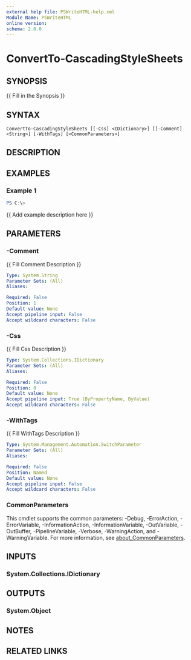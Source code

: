 ```yaml
---
external help file: PSWriteHTML-help.xml
Module Name: PSWriteHTML
online version:
schema: 2.0.0
---
```


# ConvertTo-CascadingStyleSheets

## SYNOPSIS
{{ Fill in the Synopsis }}

## SYNTAX

```
ConvertTo-CascadingStyleSheets [[-Css] <IDictionary>] [[-Comment] <String>] [-WithTags] [<CommonParameters>]
```

## DESCRIPTION


## EXAMPLES

### Example 1
```powershell
PS C:\> 
```

{{ Add example description here }}

## PARAMETERS

### -Comment
{{ Fill Comment Description }}

```yaml
Type: System.String
Parameter Sets: (All)
Aliases:

Required: False
Position: 1
Default value: None
Accept pipeline input: False
Accept wildcard characters: False
```

### -Css
{{ Fill Css Description }}

```yaml
Type: System.Collections.IDictionary
Parameter Sets: (All)
Aliases:

Required: False
Position: 0
Default value: None
Accept pipeline input: True (ByPropertyName, ByValue)
Accept wildcard characters: False
```

### -WithTags
{{ Fill WithTags Description }}

```yaml
Type: System.Management.Automation.SwitchParameter
Parameter Sets: (All)
Aliases:

Required: False
Position: Named
Default value: None
Accept pipeline input: False
Accept wildcard characters: False
```

### CommonParameters
This cmdlet supports the common parameters: -Debug, -ErrorAction, -ErrorVariable, -InformationAction, -InformationVariable, -OutVariable, -OutBuffer, -PipelineVariable, -Verbose, -WarningAction, and -WarningVariable. For more information, see [about_CommonParameters](http://go.microsoft.com/fwlink/?LinkID=113216).

## INPUTS

### System.Collections.IDictionary

## OUTPUTS

### System.Object
## NOTES

## RELATED LINKS
